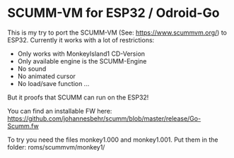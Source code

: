 # SCUMM-VM for ESP32 / Odroid-Go

This is my try to port the SCUMM-VM (See: https://www.scummvm.org/) to ESP32. Currently it works with a lot of restrictions:
- Only works with MonkeyIsland1 CD-Version
- Only available engine is the SCUMM-Engine
- No sound
- No animated cursor
- No load/save function
...

But it proofs that SCUMM can run on the ESP32!

You can find an installable FW here: https://github.com/johannesbehr/scumm/blob/master/release/Go-Scumm.fw

To try you need the files monkey1.000 and monkey1.001. 
Put them in the folder: roms/scummvm/monkey1/
